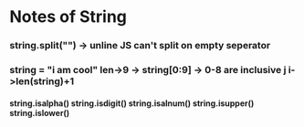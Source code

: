 # Notes of String

### string.split("") -> unline JS can't split on empty seperator  

### string = "i am cool" len->9 -> string[0:9] -> 0-8 are inclusive j i->len(string)+1

#### string.isalpha() string.isdigit() string.isalnum() string.isupper() string.islower()